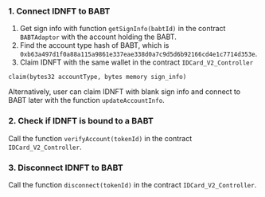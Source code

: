 ### 1. Connect IDNFT to BABT
1. Get sign info with function `getSignInfo(babtId)` in the contract `BABTAdaptor` with the account holding the BABT.
2. Find the account type hash of BABT, which is `0xb63a497d1f0a88a115a9861e337eae338d0a7c9d5d6b92166cd4e1c7714d353e`.
3. Claim IDNFT with the same wallet in the contract `IDCard_V2_Controller`
```
claim(bytes32 accountType, bytes memory sign_info)
```
Alternatively, user can claim IDNFT with blank sign info and connect to BABT later with the function `updateAccountInfo`.
### 2. Check if IDNFT is bound to a BABT
Call the function `verifyAccount(tokenId)` in the contract `IDCard_V2_Controller`.
### 3. Disconnect IDNFT to BABT
Call the function `disconnect(tokenId)` in the contract `IDCard_V2_Controller`.
